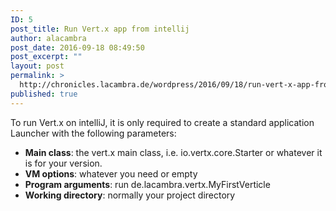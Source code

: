 ```yaml
---
ID: 5
post_title: Run Vert.x app from intellij
author: alacambra
post_date: 2016-09-18 08:49:50
post_excerpt: ""
layout: post
permalink: >
  http://chronicles.lacambra.de/wordpress/2016/09/18/run-vert-x-app-from-intellij/
published: true
---
```

To run Vert.x on intelliJ, it is only required to create a standard application Launcher with the following parameters:
<ul>
 	<li><strong>Main class</strong>: the vert.x main class, i.e. io.vertx.core.Starter or whatever it is for your version.</li>
 	<li><strong>VM options</strong>: whatever you need or empty</li>
 	<li><strong>Program arguments</strong>: run de.lacambra.vertx.MyFirstVerticle</li>
 	<li><strong>Working directory</strong>: normally your project directory</li>
</ul>